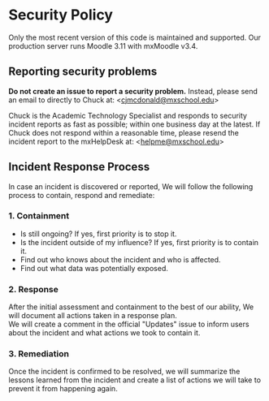 # Security Policy
Only the most recent version of this code is maintained and supported. Our production server runs Moodle 3.11 with mxMoodle v3.4.

## Reporting security problems
**Do not create an issue to report a security problem.**
Instead, please send an email to directly to Chuck at:  \<cjmcdonald@mxschool.edu\>

Chuck is the Academic Technology Specialist and responds to security incident reports as fast as possible; within one business day at the latest. If Chuck does not respond within a reasonable time, please resend the incident report to the mxHelpDesk at: \<helpme@mxschool.edu\>

## Incident Response Process
In case an incident is discovered or reported, We will follow the following process to contain, respond and remediate:

### 1. Containment
* Is still ongoing? If yes, first priority is to stop it.
* Is the incident outside of my influence? If yes, first priority is to contain it.
* Find out who knows about the incident and who is affected.
* Find out what data was potentially exposed.

### 2. Response
After the initial assessment and containment to the best of our ability, We will document all actions taken in a response plan. \
We will create a comment in the official "Updates" issue to inform users about the incident and what actions we took to contain it.

### 3. Remediation
Once the incident is confirmed to be resolved, we will summarize the lessons learned from the incident and create a list of actions we will take to prevent it from happening again.
